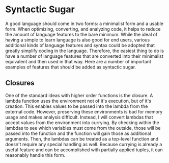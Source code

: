 # Syntactic Sugar

A good language should come in two forms: a minimalist form and a usable form. When optimizing, converting, and analyzing code, it helps to reduce the amount of language features to the bare minimum. While the ideal of having a simple to learn language is also good for end users, various additional kinds of language features and syntax could be adopted that greatly simplify coding in the language. Therefore, the easiest thing to do is have a number of language features that are converted into their minimalist equivalent and then used in that way. Here are a number of important examples of features that should be added as syntactic sugar. 

## Closures

One of the standard ideas with higher order functions is the closure. A lambda function uses the environment not of it's execution, but of it's creation. This enables values to be passed into the lambda from the external code. However, preserving these environments is bad for memory usage and makes analysis difficult. Instead, I will convert lambdas that accept values from the environment into currying. By checking within the lambdas to see which variables must come from the outside, those will be passed into the function and the function will gain those as additional arguments. Then, the lambdas can be treated as a top-level function and doesn't require any special handling as well. Because currying is already a useful feature and can be accomplished with partially applied tuples, it can reasonably handle this form.
